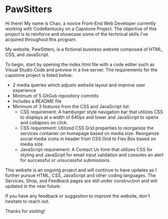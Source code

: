 # PawSitters

Hi there! My name is Chao, a novice Front-End Web Developer currently working with CodeKentucky on a Capstone Project. The objective of this project is to reinforce and showcase some of the technical skills I've acquired throughout this program. 

My website, PawSitters, is a fictional business website composed of HTML, CSS, and JavaScript. 

To begin, start by opening the index.html file with a code editer such as Visual Studio Code and preview in a live server. The requirements for the capstone project is listed below:
- 2 media queries which adjusts website layout and improve user experience
- Minimum of 5 GitGub repository commits
- Includes a README file
- Minimum of 3 features from the CSS and JavaScript list:
  - CSS requirement: A hamburger style navigation bar that utilizes CSS to displays at a width of 640px and lower and JavaScript to opens and collapses on click.
  - CSS requirement: Utilized CSS Grid properties to reorganize the services container on homepage based on media size. Reorganize social media icons in header from CSS Grid to Flex Box based on media size.
  - JavaScript requirement: A Contact Us form that utilizes CSS for styling and JavaScipt for email input validation and consoles an alert for successful or unsucessful submissions.
  
This website is an ongoing project and will continue to have updates as I further pursue HTML, CSS, JavaScript and other coding languages. The Services, Shop, and Feedback pages are still under construction and will updated in the near future. 

If you have any feedback or suggestion to improve the website, don't hesitate to reach out.

Thanks for visiting!
